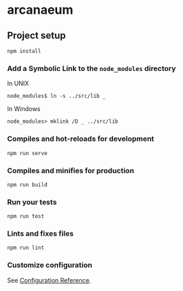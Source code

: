 # arcanaeum

## Project setup
```
npm install
```
### Add a Symbolic Link to the ```node_modules``` directory
In UNIX
```
node_modules$ ln -s ../src/lib _
```
In Windows
```
node_modules> mklink /D _ ../src/lib
```

### Compiles and hot-reloads for development
```
npm run serve
```

### Compiles and minifies for production
```
npm run build
```

### Run your tests
```
npm run test
```

### Lints and fixes files
```
npm run lint
```

### Customize configuration
See [Configuration Reference](https://cli.vuejs.org/config/).
